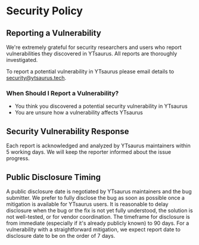 # Security Policy

## Reporting a Vulnerability

We're extremely grateful for security researchers and users who report vulnerabilities they discovered in YTsaurus. All reports are thoroughly investigated.

To report a potential vulnerability in YTsaurus please email details to [security@ytsaurus.tech](mailto:security@ytsaurus.tech).

### When Should I Report a Vulnerability?

- You think you discovered a potential security vulnerability in YTsaurus
- You are unsure how a vulnerability affects YTsaurus

## Security Vulnerability Response

Each report is acknowledged and analyzed by YTsaurus maintainers within 5 working days.
We will keep the reporter informed about the issue progress.

## Public Disclosure Timing

A public disclosure date is negotiated by YTsaurus maintainers and the bug submitter. We prefer to fully disclose the bug as soon as possible once a mitigation is available for YTsaurus users. It is reasonable to delay disclosure when the bug or the fix is not yet fully understood, the solution is not well-tested, or for vendor coordination. The timeframe for disclosure is from immediate (especially if it's already publicly known) to 90 days. For a vulnerability with a straightforward mitigation, we expect report date to disclosure date to be on the order of 7 days.


